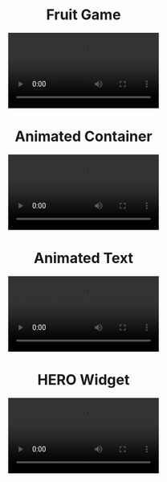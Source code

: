 <h1 align="center"> Fruit Game </h1>
<div align="center">
  <video src="https://github.com/user-attachments/assets/bd801c02-6288-4f04-9957-4396baa0277b
">
</div>


<h1 align="center"> Animated Container </h1>
<div align="center">
  <video src="https://github.com/user-attachments/assets/6e2f42f9-fbe8-4e53-b186-41c16b208652">
</div>

<h1 align="center"> Animated Text </h1>
<div align="center">
  <video src="https://github.com/user-attachments/assets/d752d61f-3c40-4198-b60c-e652b080db26">
</div>


<h1 align="center"> HERO Widget </h1>




<div align="center">
  <video src="https://github.com/user-attachments/assets/a970adbc-60ad-4c26-a486-5d9b8eb0a7e8">
</div>


